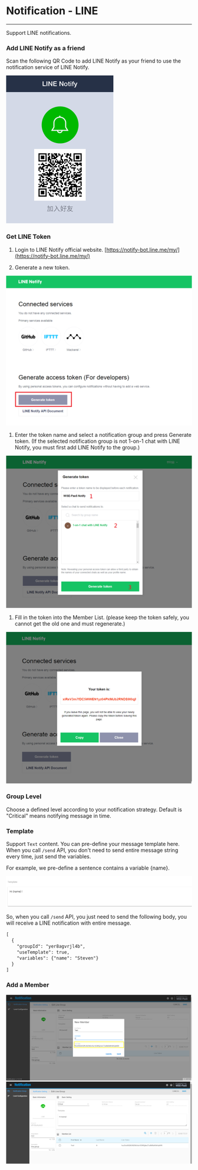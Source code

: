 # Notification - LINE

---

Support LINE notifications.

### Add LINE Notify as a friend

Scan the following QR Code to add LINE Notify as your friend to use the notification service of LINE Notify.

![](/assets/line_notify.png)

### Get LINE Token

1. Login to LINE Notify official website. [https://notify-bot.line.me/my/](https://notify-bot.line.me/my/)

2. Generate a new token.

![](/assets/line_my.png)

1. Enter the token name and select a notification group and press Generate token. \(If the selected notification group is not 1-on-1 chat with LINE Notify, you must first add LINE Notify to the group.\)

![](/assets/line_generate_token.png)

1. Fill in the token into the Member List. \(please keep the token safely, you cannot get the old one and must regenerate.\)

![](/assets/line_token.png)

### Group Level

Choose a defined level according to your notification strategy. Default is "Critical" means notifying message in time.

### Template

Support `Text` content. You can pre-define your message template here. When you call `/send` API, you don't need to send entire message string every time, just send the variables.

For example, we pre-define a sentence contains a variable {name}.

![](/assets/text_template.png)

So, when you call `/send` API, you just need to send the following body, you will receive a LINE notification with entire message.

```
[
  {
    "groupId": "yer8agvrjl4b",
    "useTemplate": true,
    "variables": {"name": "Steven"}
  }
]
```

### Add a Member

![](/assets/line_add2.png)![](/assets/line_add.png)

